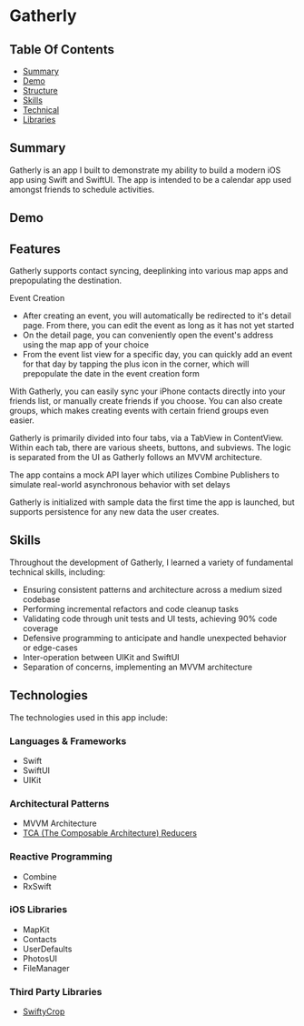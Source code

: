 # Gatherly

## Table Of Contents

- [Summary](#-summary)
- [Demo](#-demo)
- [Structure](#-structure)
- [Skills](#-skills)
- [Technical](#-technical)
- [Libraries](#-libraries)
 
## Summary

Gatherly is an app I built to demonstrate my ability to build a modern iOS app using Swift and SwiftUI. The app is intended to be a calendar app used amongst friends to schedule activities.

## Demo

## Features

Gatherly supports contact syncing, deeplinking into various map apps and prepopulating the destination.

Event Creation

* After creating an event, you will automatically be redirected to it's detail page. From there, you can edit the event as long as it has not yet started
* On the detail page, you can conveniently open the event's address using the map app of your choice
* From the event list view for a specific day, you can quickly add an event for that day by tapping the plus icon in the corner, which will prepopulate the date in the event creation form 

With Gatherly, you can easily sync your iPhone contacts directly into your friends list, or manually create friends if you choose. You can also create groups, which makes creating events with certain friend groups even easier.

Gatherly is primarily divided into four tabs, via a TabView in ContentView. Within each tab, there are various sheets, buttons, and subviews. The logic is separated from the UI as Gatherly follows an MVVM architecture.

The app contains a mock API layer which utilizes Combine Publishers to simulate real-world asynchronous behavior with set delays

Gatherly is initialized with sample data the first time the app is launched, but supports persistence for any new data the user creates.

## Skills

Throughout the development of Gatherly, I learned a variety of fundamental technical skills, including:

* Ensuring consistent patterns and architecture across a medium sized codebase
* Performing incremental refactors and code cleanup tasks
* Validating code through unit tests and UI tests, achieving 90% code coverage
* Defensive programming to anticipate and handle unexpected behavior or edge-cases
* Inter-operation between UIKit and SwiftUI
* Separation of concerns, implementing an MVVM architecture

## Technologies

The technologies used in this app include:

### Languages & Frameworks
* Swift
* SwiftUI
* UIKit

### Architectural Patterns
* MVVM Architecture
* [TCA (The Composable Architecture) Reducers](https://github.com/pointfreeco/swift-composable-architecture)

### Reactive Programming
* Combine
* RxSwift

### iOS Libraries
* MapKit
* Contacts
* UserDefaults
* PhotosUI
* FileManager
  
### Third Party Libraries
* [SwiftyCrop](https://github.com/benedom/SwiftyCrop)
